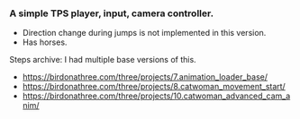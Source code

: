 ### A simple TPS player, input, camera controller.

- Direction change during jumps is not implemented in this version.
- Has horses.

Steps archive: I had multiple base versions of this.

- https://birdonathree.com/three/projects/7.animation_loader_base/
- https://birdonathree.com/three/projects/8.catwoman_movement_start/
- https://birdonathree.com/three/projects/10.catwoman_advanced_cam_anim/
